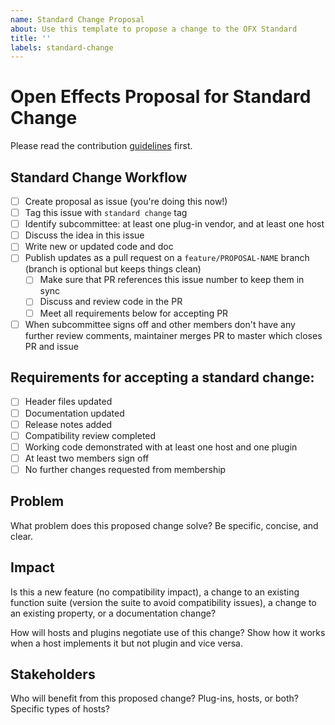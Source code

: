 ```yaml
---
name: Standard Change Proposal
about: Use this template to propose a change to the OFX Standard
title: ''
labels: standard-change
---
```

# Open Effects Proposal for Standard Change

Please read the contribution [guidelines](https://github.com/ofxa/openfx/wiki/Extending-OpenFX-Guidelines#submit-a-proposal-or-bug-report-to-review) first.

## Standard Change Workflow
- [ ] Create proposal as issue (you're doing this now!)
- [ ] Tag this issue with `standard change` tag
- [ ] Identify subcommittee: at least one plug-in vendor, and at least one host
- [ ] Discuss the idea in this issue
- [ ] Write new or updated code and doc
- [ ] Publish updates as a pull request on a `feature/PROPOSAL-NAME` branch (branch is optional but keeps things
  clean)
   - [ ] Make sure that PR references this issue number to keep them in sync
   - [ ] Discuss and review code in the PR
   - [ ] Meet all requirements below for accepting PR
- [ ] When subcommittee signs off and other members don't have any further review comments, 
      maintainer merges PR to master which closes PR and issue

## Requirements for accepting a standard change:
- [ ] Header files updated
- [ ] Documentation updated
- [ ] Release notes added
- [ ] Compatibility review completed
- [ ] Working code demonstrated with at least one host and one plugin
- [ ] At least two members sign off
- [ ] No further changes requested from membership

## Problem

What problem does this proposed change solve? Be specific, concise, and clear.

## Impact

Is this a new feature (no compatibility impact), a change to an existing function suite (version
the suite to avoid compatibility issues), a change to an existing property, or a documentation
change?

How will hosts and plugins negotiate use of this change? Show how it works when a host implements 
it but not plugin and vice versa.

## Stakeholders

Who will benefit from this proposed change? Plug-ins, hosts, or both? Specific types of hosts?
